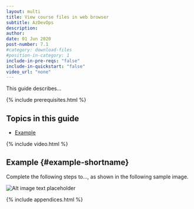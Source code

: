 ```yaml
---
layout: multi
title: View course files in web browser
subtitle: AzDevOps
description:
author:
date: 01 Jun 2020
post-number: 7.1
#category: download-files
#position-in-category: 1
include-in-pre-reqs: "false"
include-in-quickstart: "false"
video_url: "none"
---
```


This guide describes...

{% include prerequisites.html %}

## Topics in this guide

- [Example](#example-shortname)

{% include video.html %}

## Example {#example-shortname}

Complete the following steps to..., as shown in the following sample image.

![Alt image text placeholder](../../assets/images/07-download-files/browser/azdev/img-placeholder.png)

{% include appendices.html %}

